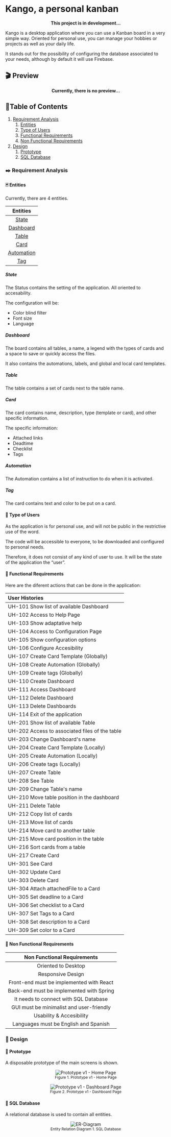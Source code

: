 # Kango, a personal kanban

<p align="center">
<strong>This project is in development...</strong>
</p>

Kango is a desktop application where you can use a Kanban board in a very simple way. Oriented for personal use, you can manage your hobbies or projects as well as your daily life.  

It stands out for the possibility of configuring the database associated to your needs, although by default it will use Firebase.

## :clapper: Preview

<p align="center">
<strong>Currently, there is no preview...</strong>
</p>

## :scroll:Table of Contents

1. [Requirement Analysis](#black_nib-requirement-analysis)
    1. [Entities](#black_joker-entities)
    1. [Type of Users](#busts_in_silhouette-type-of-users)
    1. [Functional Requirements](#wrench-functional-requirements)
    1. [Non Functional Requirements](#electric_plug-non-functional-requirements)
1. [Design](#straight_ruler-design)
    1. [Prototype](#airplane-navigation)
    1. [SQL Database](#dvd-sql-database)

### :black_nib: Requirement Analysis

#### :black_joker: Entities

Currently, there are 4 entities.

| Entities |
| :-: |
| [State](#state) |
| [Dashboard](#dashboard) |
| [Table](#table) |
| [Card](#card) |
| [Automation](#automation) |
| [Tag](#tag) |

##### State

The Status contains the setting of the application. All oriented to accesability.

The configuration will be:
- Color blind filter
- Font size
- Language

##### Dashboard

The board contains all tables, a name, a legend with the types of cards and a space to save or quickly access the files.

It also contains the automations, labels, and global and local card templates.

##### Table

The table contains a set of cards next to the table name.

##### Card

The card contains name, description, type (template or card), and other specific information.

The specific information:
- Attached links
- Deadtime
- Checklist
- Tags

##### Automation

The Automation contains a list of instruction to do when it is activated.

##### Tag

The card contains text and color to be put on a card.


#### :busts_in_silhouette: Type of Users

As the application is for personal use, and will not be public in the restrictive use of the word.

The code will be accessible to everyone, to be downloaded and configured to personal needs.

Therefore, it does not consist of any kind of user to use. It will be the state of the application the “user”.

#### :wrench: Functional Requirements

Here are the diferent actions that can be done in the application:

| User Histories | 
| :-- |
| UH-101 Show list of available Dashboard |
| UH-102 Access to Help Page |
| UH-103 Show adaptative help |
| UH-104 Access to Configuration Page |
| UH-105 Show configuration options |
| UH-106 Configure Accesibility |
| UH-107 Create Card Template (Globally) |
| UH-108 Create Automation (Globally) |
| UH-109 Create tags (Globally) |
| UH-110 Create Dashboard |
| UH-111 Access Dashboard |
| UH-112 Delete Dashboard |
| UH-113 Delete Dashboards |
| UH-114 Exit of the application |
| UH-201 Show list of available Table | 
| UH-202 Access to associated files of the table |
| UH-203 Change Dashboard's name |
| UH-204 Create Card Template (Locally) |
| UH-205 Create Automation (Locally) |
| UH-206 Create tags (Locally) |
| UH-207 Create Table |
| UH-208 See Table |
| UH-209 Change Table's name |
| UH-210 Move table position in the dashboard |
| UH-211 Delete Table |
| UH-212 Copy list of cards |
| UH-213 Move list of cards |
| UH-214 Move card to another table |
| UH-215 Move card position in the table |
| UH-216 Sort cards from a table |
| UH-217 Create Card |
| UH-301 See Card |
| UH-302 Update Card |
| UH-303 Delete Card |
| UH-304 Attach attachedFile to a Card |
| UH-305 Set deadline to a Card|
| UH-306 Set checklist to a Card |
| UH-307 Set Tags to a Card |
| UH-308 Set description to a Card |
| UH-309 Set color to a Card |

#### :electric_plug: Non Functional Requirements

| Non Functional Requirements |
| :-: |
| Oriented to Desktop |
| Responsive Design |
| Front-end must be implemented with React |
| Back-end must be implemented with Spring |
| It needs to connect with SQL Database |
| GUI must be minimalist and user-friendly |
| Usability & Accesibility |
| Languages must be English and Spanish  |

### :straight_ruler: Design

#### :bookmark_tabs: Prototype

A disposable prototype of the main screens is shown.

<p align="center">
  <img src="/docs/prototype/v1/Home_Page.png" alt="Prototype v1 - Home Page">
  <br>
  <small>Figure 1. Prototype v1 - Home Page</small>
</p>

<p align="center">
  <img src="/docs/prototype/v1/Dashboard_Page.png" alt="Prototype v1 - Dashboard Page">
  <br>
  <small>Figure 2. Prototype v1 - Dashboard Page</small>
</p>

#### :dvd: SQL Database

A relational database is used to contain all entities.

<p align="center">
  <img src="/docs/diagrams/ER_Model.svg" alt="ER-Diagram">
  <br>
  <small>Entity Relation Diagram 1. SQL Database</small>
</p>